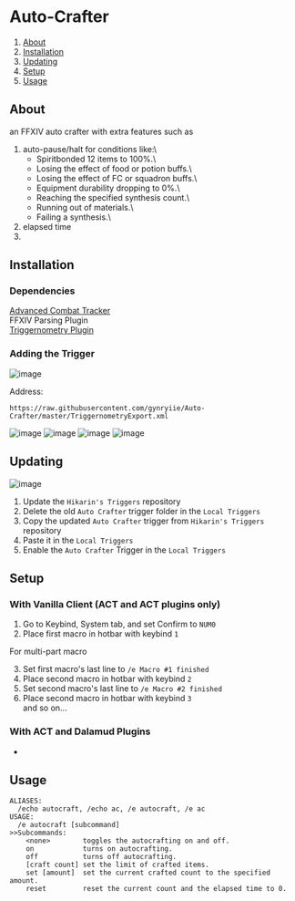 # Auto-Crafter

1. [About](#about)
1. [Installation](#installation)
1. [Updating](#updating)
1. [Setup](#setup)
1. [Usage](#usage)

## About
an FFXIV auto crafter with extra features such as
1. auto-pause/halt for conditions like:\
   - Spiritbonded 12 items to 100%.\
   - Losing the effect of food or potion buffs.\
   - Losing the effect of FC or squadron buffs.\
   - Equipment durability dropping to 0%.\
   - Reaching the specified synthesis count.\
   - Running out of materials.\
   - Failing a synthesis.\
2. elapsed time
3. 

## Installation
### Dependencies

[Advanced Combat Tracker](http://advancedcombattracker.com/)\
FFXIV Parsing Plugin\
[Triggernometry Plugin](https://github.com/paissaheavyindustries/Triggernometry/releases)

### Adding the Trigger


![image](https://user-images.githubusercontent.com/19721540/167280273-e2eeb7d4-66d0-4335-80c4-ed8e0e8725d3.png)

Address: 
```
https://raw.githubusercontent.com/gynryiie/Auto-Crafter/master/TriggernometryExport.xml
```

![image](https://user-images.githubusercontent.com/19721540/167268633-243f8e6f-3379-423f-bdd1-4ec42fe6ac09.png)
![image](https://user-images.githubusercontent.com/19721540/167280269-88339a88-856e-4c20-88b8-4a882533ceae.png)
![image](https://user-images.githubusercontent.com/19721540/167280449-d64d2fb2-b477-4057-96db-8bf50eb1e535.png)
![image](https://user-images.githubusercontent.com/19721540/167280607-27b8c9ad-9aa0-4a9a-9d51-fc6e06ec94b2.png)

## Updating

![image](https://user-images.githubusercontent.com/19721540/167280757-2a751156-91fc-400f-8bd6-87cf0cf5df96.png)
1. Update the `Hikarin's Triggers` repository
2. Delete the old `Auto Crafter` trigger folder in the `Local Triggers`
3. Copy the updated `Auto Crafter` trigger from `Hikarin's Triggers` repository
4. Paste it in the `Local Triggers`
5. Enable the `Auto Crafter` Trigger in the `Local Triggers`

## Setup
### With Vanilla Client (ACT and ACT plugins only)

1. Go to Keybind, System tab, and set Confirm to `NUM0`
2. Place first macro in hotbar with keybind `1`

For multi-part macro

3. Set first macro's last line to `/e Macro #1 finished`
4. Place second macro in hotbar with keybind `2`
5. Set second macro's last line to `/e Macro #2 finished`
6. Place second macro in hotbar with keybind `3`\
   and so on...
### With ACT and Dalamud Plugins
-

## Usage
```
ALIASES:
  /echo autocraft, /echo ac, /e autocraft, /e ac
USAGE:
  /e autocraft [subcommand]
>>Subcommands:
    <none>        toggles the autocrafting on and off.
    on            turns on autocrafting.
    off           turns off autocrafting.
    [craft count] set the limit of crafted items.
    set [amount]  set the current crafted count to the specified amount.
    reset         reset the current count and the elapsed time to 0.
```
